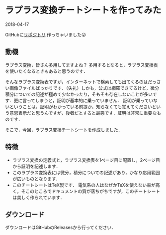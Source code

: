 # ラプラス変換チートシートを作ってみた

<p class="date">2018-04-17</p>

GitHubに[リポジトリ](https://github.com/clockvoid/LaplaceTransformCheatSheet)
作っちゃいました😜

## 動機
ラプラス変換，皆さん多用してますよね？
多用するとなると，ラプラス変換表を使いたくなるときもあると思うのです．

そんなラプラス変換表ですが，インターネットで検索しても出てくるのはだっさい画像ファイルばっかりです．（失礼）しかも，公式は網羅できてるけど，微分積分についての記述が極めて少なかったり，そもそも存在しないことが多いです．更に言ってしまうと，証明が基本的に乗っていません．
証明が乗っていないということは，証明がわかっている前提か，知らなくても覚えてくださいという意思表示だと思うんですが，後者だとすると最悪です．証明は非常に重要なものです．

そこで，今回，ラプラス変換チートシートを作成しました．

## 特徴
* ラプラス変換の定義式と，ラプラス変換表を1ページ目に配置し，2ページ目から証明を記述します．
* このラプラス変換表には微分，積分についての記述があり，かなり応用範囲が広いものとなります．
* このチートシートはTeX製です．
   電気系の人はなぜかTeXを使えない率が高く，そこのところでドキュメントの質が落ちがちですが，このチートシートは美しく作られています．

## ダウンロード
ダウンロードはGitHubのReleasesから行ってください．
